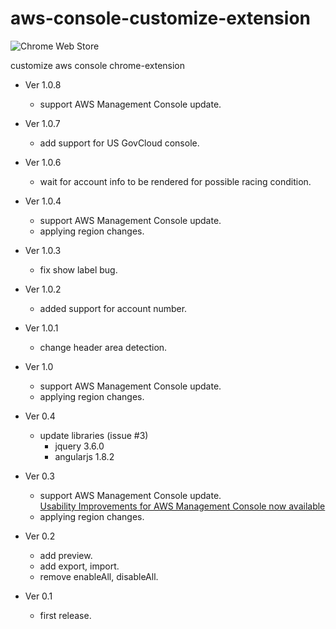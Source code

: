 # aws-console-customize-extension

![Chrome Web Store](https://img.shields.io/chrome-web-store/v/cjpikjjajakahcpglopbmobcoiibcpcd.svg)

customize aws console chrome-extension

- Ver 1.0.8

  - support AWS Management Console update.

- Ver 1.0.7

  - add support for US GovCloud console.

- Ver 1.0.6

  - wait for account info to be rendered for possible racing condition.

- Ver 1.0.4

  - support AWS Management Console update.
  - applying region changes.

- Ver 1.0.3

  - fix show label bug.

- Ver 1.0.2

  - added support for account number.

- Ver 1.0.1

  - change header area detection.

- Ver 1.0

  - support AWS Management Console update.
  - applying region changes.

- Ver 0.4

  - update libraries (issue #3)
    - jquery 3.6.0
    - angularjs 1.8.2

- Ver 0.3

  - support AWS Management Console update.  
    [Usability Improvements for AWS Management Console now available][1]
  - applying region changes.

- Ver 0.2

  - add preview.
  - add export, import.
  - remove enableAll, disableAll.

- Ver 0.1

  - first release.

  [1]: https://aws.amazon.com/about-aws/whats-new/2020/09/usability-improvements-for-aws-management-console-now-available/
